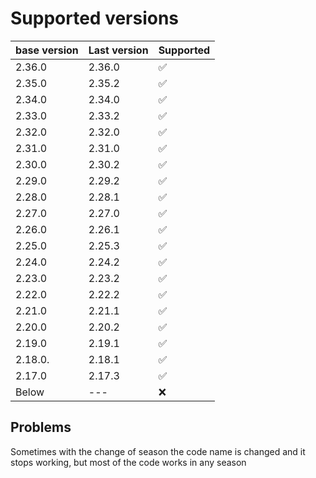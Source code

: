 # Supported versions

| base version | Last version | Supported          |
| ------------ | ------------ | ------------------ |
| 2.36.0       | 2.36.0       | :white_check_mark: |
| 2.35.0       | 2.35.2       | :white_check_mark: |
| 2.34.0       | 2.34.0       | :white_check_mark: |
| 2.33.0       | 2.33.2       | :white_check_mark: |
| 2.32.0       | 2.32.0       | :white_check_mark: |
| 2.31.0       | 2.31.0       | :white_check_mark: |
| 2.30.0       | 2.30.2       | :white_check_mark: |
| 2.29.0       | 2.29.2       | :white_check_mark: |
| 2.28.0       | 2.28.1       | :white_check_mark: |
| 2.27.0       | 2.27.0       | :white_check_mark: |
| 2.26.0       | 2.26.1       | :white_check_mark: |
| 2.25.0       | 2.25.3       | :white_check_mark: |
| 2.24.0       | 2.24.2       | :white_check_mark: |
| 2.23.0       | 2.23.2       | :white_check_mark: |
| 2.22.0       | 2.22.2       | :white_check_mark: |
| 2.21.0       | 2.21.1       | :white_check_mark: |
| 2.20.0       | 2.20.2       | :white_check_mark: |
| 2.19.0       | 2.19.1       | :white_check_mark: |
| 2.18.0.      | 2.18.1       | :white_check_mark: |
| 2.17.0       | 2.17.3       | :white_check_mark: |
| Below        | ---          | :x:                |

## Problems

Sometimes with the change of season the code name is changed and it stops working, but most of the code works in any season
